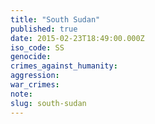 ```yaml
---
title: "South Sudan"
published: true
date: 2015-02-23T18:49:00.000Z
iso_code: SS
genocide:
crimes_against_humanity:
aggression:
war_crimes:
note:
slug: south-sudan
---
```

